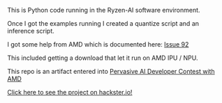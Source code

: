 This is Python code running in the Ryzen-AI software environment.

Once I got the examples running I created a quantize script and an inference script. 

I got some help from AMD which is documented here: [Issue 92](https://github.com/amd/RyzenAI-SW/issues/92)

This included getting a download that let it run on AMD IPU / NPU.

This repo is an artifact entered into
[Pervasive AI Developer Contest with AMD](https://www.hackster.io/contests/amd2023)

[Click here to see the project on hackster.io!](https://www.hackster.io/rhenry74/the-ai-enabled-operating-system-ecosystem-f66272)
